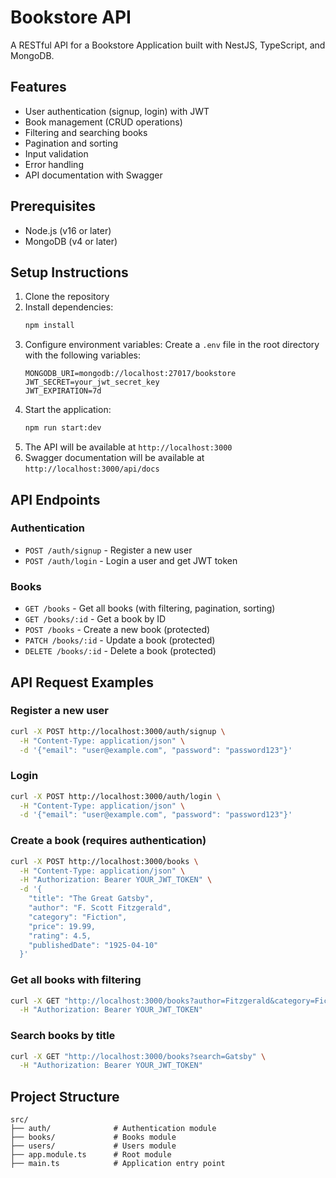# Bookstore API

A RESTful API for a Bookstore Application built with NestJS, TypeScript, and MongoDB.

## Features

- User authentication (signup, login) with JWT
- Book management (CRUD operations)
- Filtering and searching books
- Pagination and sorting
- Input validation
- Error handling
- API documentation with Swagger

## Prerequisites

- Node.js (v16 or later)
- MongoDB (v4 or later)

## Setup Instructions

1. Clone the repository
2. Install dependencies:
   ```bash
   npm install
   ```
3. Configure environment variables:
   Create a `.env` file in the root directory with the following variables:
   ```
   MONGODB_URI=mongodb://localhost:27017/bookstore
   JWT_SECRET=your_jwt_secret_key
   JWT_EXPIRATION=7d
   ```
4. Start the application:
   ```bash
   npm run start:dev
   ```
5. The API will be available at `http://localhost:3000`
6. Swagger documentation will be available at `http://localhost:3000/api/docs`

## API Endpoints

### Authentication

- `POST /auth/signup` - Register a new user
- `POST /auth/login` - Login a user and get JWT token

### Books

- `GET /books` - Get all books (with filtering, pagination, sorting)
- `GET /books/:id` - Get a book by ID
- `POST /books` - Create a new book (protected)
- `PATCH /books/:id` - Update a book (protected)
- `DELETE /books/:id` - Delete a book (protected)

## API Request Examples

### Register a new user

```bash
curl -X POST http://localhost:3000/auth/signup \
  -H "Content-Type: application/json" \
  -d '{"email": "user@example.com", "password": "password123"}'
```

### Login

```bash
curl -X POST http://localhost:3000/auth/login \
  -H "Content-Type: application/json" \
  -d '{"email": "user@example.com", "password": "password123"}'
```

### Create a book (requires authentication)

```bash
curl -X POST http://localhost:3000/books \
  -H "Content-Type: application/json" \
  -H "Authorization: Bearer YOUR_JWT_TOKEN" \
  -d '{
    "title": "The Great Gatsby",
    "author": "F. Scott Fitzgerald",
    "category": "Fiction",
    "price": 19.99,
    "rating": 4.5,
    "publishedDate": "1925-04-10"
  }'
```

### Get all books with filtering

```bash
curl -X GET "http://localhost:3000/books?author=Fitzgerald&category=Fiction&rating=4&page=1&limit=10&sortBy=price&sortOrder=asc" \
  -H "Authorization: Bearer YOUR_JWT_TOKEN"
```

### Search books by title

```bash
curl -X GET "http://localhost:3000/books?search=Gatsby" \
  -H "Authorization: Bearer YOUR_JWT_TOKEN"
```

## Project Structure

```
src/
├── auth/              # Authentication module
├── books/             # Books module
├── users/             # Users module
├── app.module.ts      # Root module
├── main.ts            # Application entry point
``` 